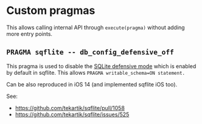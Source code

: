 # Custom pragmas

This allows calling internal API through `execute(pragma)` without adding more entry points.

## `PRAGMA sqflite -- db_config_defensive_off`

This pragma is used to disable the [SQLite defensive mode](https://www.sqlite.org/c3ref/c_dbconfig_defensive.html) which is enabled by default in sqflite.
This allows `PRAGMA writable_schema=ON statement.`

Can be also reproduced in iOS 14 (and implemented sqflite iOS too).

See:
* https://github.com/tekartik/sqflite/pull/1058
* https://github.com/tekartik/sqflite/issues/525